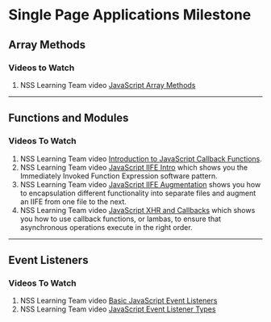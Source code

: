 # Single Page Applications Milestone

## Array Methods

### Videos to Watch
1. NSS Learning Team video [JavaScript Array Methods](https://www.youtube.com/watch?v=y2LSiUm29hc&list=PLX0ucpUE_qIOUsxGNEPpP9yonb4zerVIC&index=2)

---

## Functions and Modules

### Videos To Watch
1. NSS Learning Team video [Introduction to JavaScript Callback Functions](https://www.youtube.com/watch?v=pKS9PcLdMDo&index=5&list=PLX0ucpUE_qIOUsxGNEPpP9yonb4zerVIC).
1. NSS Learning Team video [JavaScript IIFE Intro](https://www.youtube.com/watch?v=DPB___uVRbc&list=PLX0ucpUE_qIOUsxGNEPpP9yonb4zerVIC&index=9) which shows you the Immediately Invoked Function Expression software pattern.
1. NSS Learning Team video [JavaScript IIFE Augmentation](https://www.youtube.com/watch?v=5UIPt1Ky-64&list=PLX0ucpUE_qIOUsxGNEPpP9yonb4zerVIC&index=8) shows you how to encapsulation different functionality into separate files and augment an IIFE from one file to the next.
1. NSS Learning Team video [JavaScript XHR and Callbacks](https://www.youtube.com/watch?v=2R28EX9QShI&index=6&list=PLX0ucpUE_qIOUsxGNEPpP9yonb4zerVIC) which shows you how to use callback functions, or lambas, to ensure that asynchronous operations execute in the right order.

---

## Event Listeners

### Videos To Watch
1. NSS Learning Team video [Basic JavaScript Event Listeners](https://www.youtube.com/watch?v=4XvM096cQF4&list=PLX0ucpUE_qIOUsxGNEPpP9yonb4zerVIC&index=3)
1. NSS Learning Team video [JavaScript Event Listener Types](https://www.youtube.com/watch?v=5zlueGaybjc&index=4&list=PLX0ucpUE_qIOUsxGNEPpP9yonb4zerVIC)